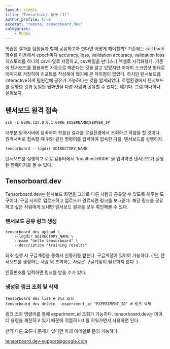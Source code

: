 ```yaml
---
layout: single
title: "Tensorboard 활용 (1)"
author_profile: true
excerpt: "remote, tensorboard.dev"
categories:
    - MLOps
---
```


학습된 결과를 팀원들과 함께 공유하고자 한다면 어떻게 해야할까? 기존에는 call back 함수를 이용해서 epoch마다 accuracy, loss, validation accuracy, validation loss 히스토리를 하나의  csv파일로 저장하고, csv파일을 판다스나 엑셀로 시각화했다. 기존에 텐서보드를 활용하면 자동으로 해준다는 것을 알고 있었지만 어차피 스크린샷 형태로 이미지로 저장하여 리포트를 작성해야 했기에 큰 차이점이 없었다. 하지만 텐서보드를 interactive하게 팀원간에 공유가 가능하다는 것을 알게되었다. 로컬환경에서 텐서보드를 실행한 것과 동일한 웹화면을 다른 사람과  공유할 수 있다는 얘기다. 그럼 하나하나 살펴보자.

 

## 텐서보드 원격 접속

```
ssh -L 6006:127.0.0.1:6006 $USERNAME@SERVER_IP
```

대부분 원격서버에 접속하여 학습된 결과를 로컬환경에서 조회하고 작업을 할 것이다. 원격서버로 접속할 때 위와 같은 명령어를 입력하여 접속한 다음, 텐서보드를 실행하자. 

```
tensorboard --logdir $DIRECTORY_NAME
```

텐서보드를 실행하고  로컬 컴퓨터에서 'localhost:6006' 을 입력하면 텐서보드가 실행된 웹페이지를 볼 수 있다.



## Tensorboard.dev

Tensorboard.dev는 텐서보드 화면을 그대로 다른 사람과 공유할 수 있도록 해주는 도구이다.  구글 서버로 업로드하고 업로드가 완료되면 링크를 보내준다. 해당 링크를 공유하고 싶은 사람에게 보내면 텐서보드 결과를 모두 확인해볼 수 있다. 



### 텐서보드 공유 링크 생성

```
tensorboard dev upload \
	--logdir $DIRECTORY_NAME \
	--name "hello tensorboard" \
	--description "training results"
```

최초 실행 시 구글계정을 통해서 인증키를 받는다. 구글계정이 있어야 가능하다. ( 단, 텐서보드를 생성하는 사람 외 조회하는 사람은 구글계정이 필요하지 않다. )

인증번호를 입력하면 링크를 받을 수가 있다. 



### 생성된 링크 조회 및 삭제

```
tensorboard dev list # 링크 조회
tensorboard dev delete --experiment_id "EXPERIMENT_ID" # 링크 삭제
```

링크 조회 명령어를 통해 experiment_id 조회가 가능하다. tensorboard.dev는 데이터 용량을 제한하고 있기 때문에 적절히 list 를 지워가면서 사용하면 된다.

만약 다른 오류나 문제가 있다면 아래 이메일로 문의 가능하다.

tensorboard.dev-support@google.com

